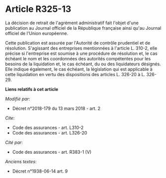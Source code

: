 # Article R325-13

La décision de retrait de l'agrément administratif fait l'objet d'une publication au Journal officiel de la République
française ainsi qu'au Journal officiel de l'Union européenne.

Cette publication est assurée par l'Autorité de contrôle prudentiel et de résolution. S'agissant des entreprises mentionnées
à l'article L. 310-2, elle précise si l'entreprise est soumise à une procédure de résolution et, le cas échéant le nom et les
coordonnées des autorités compétentes pour les besoins de la liquidation et, le cas échéant, du ou des liquidateurs désignés.
Elle indique également, le cas échéant, la législation qui est applicable à cette liquidation en vertu des dispositions des
articles L. 326-20 à L. 326-29.

**Liens relatifs à cet article**

_Modifié par_:

  - Décret n°2018-179 du 13 mars 2018 - art. 2

_Cite_:

  - Code des assurances - art. L310-2
  - Code des assurances - art. L326-20

_Cité par_:

  - Code des assurances - art. R383-1 (V)

_Anciens textes_:

  - Décret n°1938-06-14 art. 9
